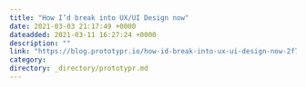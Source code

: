```yaml
---
title: "How I’d break into UX/UI Design now"
date: 2021-03-03 21:17:49 +0000
dateadded: 2021-03-11 16:27:24 +0000
description: ""
link: "https://blog.prototypr.io/how-id-break-into-ux-ui-design-now-2f70f250a24d?source=rss----eb297ea1161a---4"
category:
directory: _directory/prototypr.md
---
```

